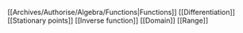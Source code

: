 [[Archives/Authorise/Algebra/Functions|Functions]]
[[Differentiation]]
[[Stationary points]]
[[Inverse function]]
[[Domain]]
[[Range]]
